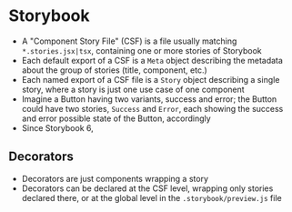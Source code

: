 # Storybook

- A "Component Story File" (CSF) is a file usually matching `*.stories.jsx|tsx`, containing one or more stories of Storybook
- Each default export of a CSF is a `Meta` object describing the metadata about the group of stories (title, component, etc.)
- Each named export of a CSF file is a `Story` object describing a single story, where a story is just one use case of one component
- Imagine a Button having two variants, success and error; the Button could have two stories, `Success` and `Error`, each showing the success and error possible state of the Button, accordingly
- Since Storybook 6,

## Decorators
- Decorators are just components wrapping a story
- Decorators can be declared at the CSF level, wrapping only stories declared there, or at the global level in the `.storybook/preview.js` file
